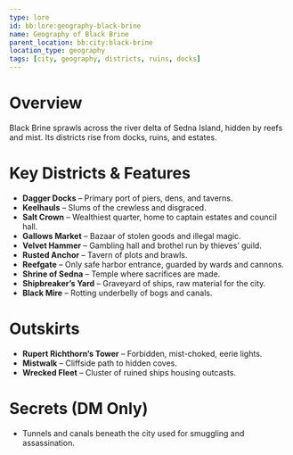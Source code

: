 ```yaml
---
type: lore
id: bb:lore:geography-black-brine
name: Geography of Black Brine
parent_location: bb:city:black-brine
location_type: geography
tags: [city, geography, districts, ruins, docks]
---
```


# Overview
Black Brine sprawls across the river delta of Sedna Island, hidden by reefs and mist. Its districts rise from docks, ruins, and estates.

# Key Districts & Features
- **Dagger Docks** – Primary port of piers, dens, and taverns.  
- **Keelhauls** – Slums of the crewless and disgraced.  
- **Salt Crown** – Wealthiest quarter, home to captain estates and council hall.  
- **Gallows Market** – Bazaar of stolen goods and illegal magic.  
- **Velvet Hammer** – Gambling hall and brothel run by thieves’ guild.  
- **Rusted Anchor** – Tavern of plots and brawls.  
- **Reefgate** – Only safe harbor entrance, guarded by wards and cannons.  
- **Shrine of Sedna** – Temple where sacrifices are made.  
- **Shipbreaker’s Yard** – Graveyard of ships, raw material for the city.  
- **Black Mire** – Rotting underbelly of bogs and canals.  

# Outskirts
- **Rupert Richthorn’s Tower** – Forbidden, mist-choked, eerie lights.  
- **Mistwalk** – Cliffside path to hidden coves.  
- **Wrecked Fleet** – Cluster of ruined ships housing outcasts.  

# Secrets (DM Only)
- Tunnels and canals beneath the city used for smuggling and assassination.

